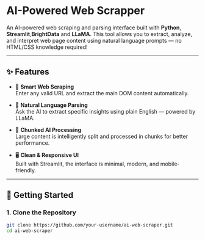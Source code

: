 # AI-Powered Web Scrapper

An AI-powered web scraping and parsing interface built with **Python**, **Streamlit**,**BrightData** and **LLaMA**. This tool allows you to extract, analyze, and interpret web page content using natural language prompts — no HTML/CSS knowledge required!

---

## ✨ Features

- 🔗 **Smart Web Scraping**  
  Enter any valid URL and extract the main DOM content automatically.

- 💬 **Natural Language Parsing**  
  Ask the AI to extract specific insights using plain English — powered by LLaMA.

- 🧠 **Chunked AI Processing**  
  Large content is intelligently split and processed in chunks for better performance.

- 🖥️ **Clean & Responsive UI**  
  Built with Streamlit, the interface is minimal, modern, and mobile-friendly.

---

## 🚀 Getting Started

### 1. Clone the Repository

```bash
git clone https://github.com/your-username/ai-web-scraper.git
cd ai-web-scraper
